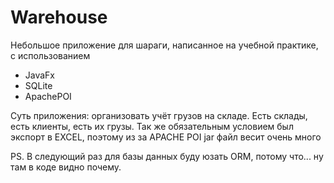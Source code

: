 # Warehouse
Небольшое приложение для шараги, написанное на учебной практике, с использованием
* JavaFx
* SQLite
* ApachePOI

Суть приложения: организовать учёт грузов на складе. Есть склады, есть клиенты, есть их грузы. 
Так же обязательным условием был экспорт в EXCEL, поэтому из за APACHE POI jar файл весит очень много


PS. В следующий раз для базы данных буду юзать ORM, потому что... ну там в коде видно почему.